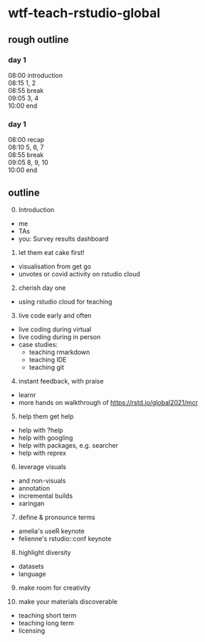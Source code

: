 # wtf-teach-rstudio-global

## rough outline

### day 1

08:00 introduction  
08:15 1, 2  
08:55 break  
09:05 3, 4  
10:00 end  

### day 1

08:00 recap  
08:10 5, 6, 7  
08:55 break  
09:05 8, 9, 10  
10:00 end  

## outline

0. Introduction
  - me
  - TAs
  - you: Survey results dashboard

1. let them eat cake first!
  - visualisation from get go
  - unvotes or covid activity on rstudio cloud

2. cherish day one
  - using rstudio cloud for teaching

3. live code early and often
  - live coding during virtual
  - live coding during in person
  - case studies:
  	- teaching rmarkdown 
  	- teaching IDE
  	- teaching git

4. instant feedback, with praise
  - learnr
  - more hands on walkthrough of https://rstd.io/global2021/mcr

5. help them get help
  - help with ?help
  - help with googling
  - help with packages, e.g. searcher
  - help with reprex

6. leverage visuals
  - and non-visuals
  - annotation
  - incremental builds
  - xaringan

7. define & pronounce terms
  - amelia's useR keynote
  - felienne's rstudio::conf keynote

8. highlight diversity
  - datasets
  - language

9. make room for creativity

10. make your materials discoverable
  - teaching short term
  - teaching long term
  - licensing
